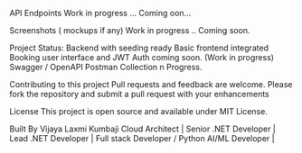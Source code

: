 API Endpoints 
  Work in progress ... Coming oon... 

Screenshots ( mockups if any)
  Work in progress .. Coming soon.


Project Status: 
  Backend with seeding ready 
  Basic frontend integrated
  Booking user interface and JWT Auth coming soon. (Work in progress)
  Swagger / OpenAPI Postman Collection n Progress. 

Contributing to this project
  Pull requests and feedback are welcome. Please fork the repository and submit a pull request with your enhancements

License
  This project is open source and available under MIT License. 

Built By
  Vijaya Laxmi Kumbaji 
  Cloud Architect | Senior .NET Developer | Lead .NET Developer | Full stack Developer / Python AI/ML Developer | 

